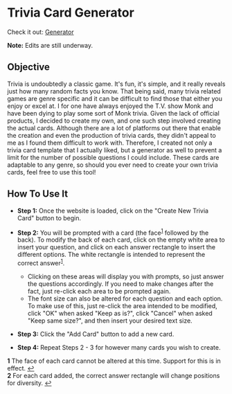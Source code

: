 # Trivia Card Generator

Check it out: [Generator](https://grem1ly.github.io/trivia_card_generator/)

**Note:** Edits are still underway.

## Objective

Trivia is undoubtedly a classic game. It's fun, it's simple, and it really reveals just how many random facts you know. That being said, many trivia related games are genre specific and it can be difficult to find those that either you enjoy or excel at. I for one have always enjoyed the T.V. show Monk and have been dying to play some sort of Monk trivia. Given the lack of official products, I decided to create my own, and one such step involved creating the actual cards. Although there are a lot of platforms out there that enable the creation and even the production of trivia cards, they didn't appeal to me as I found them difficult to work with. Therefore, I created not only a trivia card template that I actually liked, but a generator as well to prevent a limit for the number of possible questions I could include. These cards are adaptable to any genre, so should you ever need to create your own trivia cards, feel free to use this tool!

## How To Use It

  * **Step 1:** Once the website is loaded, click on the "Create New Trivia Card" button to begin.

  * **Step 2:** You will be prompted with a card (the face<sup id="ref1">[1](#foot1)</sup> followed by the back). To modify the back of each card, click on the empty white area to insert your question, and click on each answer rectangle to insert the different options. The white rectangle is intended to represent the correct answer<sup id="ref2">[1](#foot2)</sup>.
      * Clicking on these areas will display you with prompts, so just answer the questions accordingly. If you need to make changes after the fact, just re-click each area to be prompted again.
      * The font size can also be altered for each question and each option. To make use of this, just re-click the area intended to be modified, click "OK" when asked "Keep as is?", click "Cancel" when asked "Keep same size?", and then insert your desired text size.

  * **Step 3:** Click the "Add Card" button to add a new card.

  * **Step 4:** Repeat Steps 2 - 3 for however many cards you wish to create.

  <b id="foot1">1</b> The face of each card cannot be altered at this time. Support for this is in effect. [↩](#ref1)</br>
  <b id="foot2">2</b> For each card added, the correct answer rectangle will change positions for diversity. [↩](#ref2)
